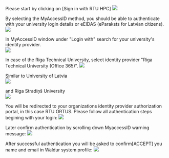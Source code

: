 Please start by clicking on [Sign in with RTU HPC]
![](images/waldur-login.png)
  
By selecting the MyAccessID method, you should be able to authenticate with your university login details or eEIDAS (eParaksts for Latvian citizens).
![](images/waldur-keycloak1.png)
  
In MyAccessID window under "Login with" search for your university's identity provider.  
![](images/waldur-myaccessid0.png)
  
In case of the Riga Technical University, select identity provider "Riga Technical University (Office 365)".
![](images/waldur-myaccessid1.png)

Similar to University of Latvia  
![](images/waldur-myaccessid1-2.png)

and Riga Stradiņš University  
![](images/waldur-myaccessid1-1.png)

You will be redirected to your organizations identity provider authorization portal, in this case RTU ORTUS.  Please follow all authentication steps begining with your login:
![](images/waldur-keycloak2.png)
  
Later confirm authentication by scrolling down MyaccessID warning message:
![](images/waldur-keycloak2.png)
  
After successful authentication you will be asked to confirm[ACCEPT] you name and email in Waldur system profile:
![](images/waldur-project.png)
